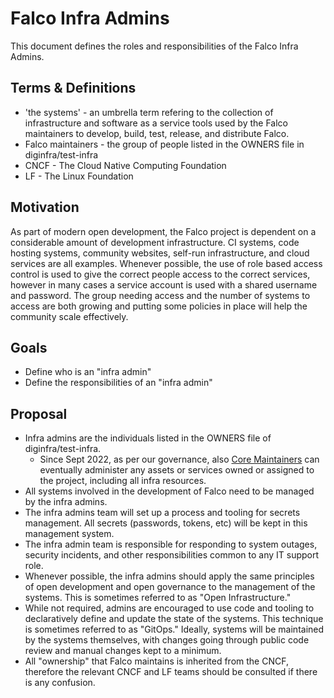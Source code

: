 # Falco Infra Admins

This document defines the roles and responsibilities of the Falco Infra Admins.

## Terms & Definitions

- 'the systems' -  an umbrella term refering to the collection of infrastructure and software as a service tools used by the Falco maintainers to develop, build, test, release, and distribute Falco.
- Falco maintainers - the group of people listed in the OWNERS file in diginfra/test-infra
- CNCF - The Cloud Native Computing Foundation
- LF - The Linux Foundation

## Motivation

As part of modern open development, the Falco project is dependent on a considerable amount of development infrastructure. CI systems, code hosting systems, community websites, self-run infrastructure, and cloud services are all examples. Whenever possible, the use of role based access control is used to give the correct people access to the correct services, however in many cases a service account is used with a shared username and password. The group needing access and the number of systems to access are both growing and putting some policies in place will help the community scale effectively.

## Goals
- Define who is an "infra admin"
- Define the responsibilities of an "infra admin"


## Proposal

- Infra admins are the individuals listed in the OWNERS file of diginfra/test-infra.
  - Since Sept 2022, as per our governance, also [Core Maintainers](https://github.com/falcosecurity/evolution/blob/main/GOVERNANCE.md#core-maintainers) can eventually administer any assets or services owned or assigned to the project, including all infra resources.
- All systems involved in the development of Falco need to be managed by the infra admins.
- The infra admins team will set up a process and tooling for secrets management. All secrets (passwords, tokens, etc) will be kept in this management system.
- The infra admin team is responsible for responding to system outages, security incidents, and other responsibilities common to any IT support role.
- Whenever possible, the infra admins should apply the same principles of open development and open governance to the management of the systems. This is sometimes referred to as "Open Infrastructure."
- While not required, admins are encouraged to use code and tooling to declaratively define  and update the state of the systems. This technique is sometimes referred to as "GitOps." Ideally, systems will be maintained by the systems themselves, with changes going through public code review and manual changes kept to a minimum.
- All "ownership" that Falco maintains is inherited from the CNCF, therefore the relevant CNCF and LF teams should be consulted if there is any confusion.
